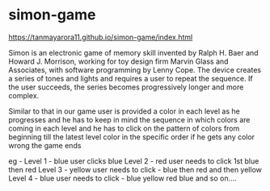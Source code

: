 # simon-game
https://tanmayarora11.github.io/simon-game/index.html

Simon is an electronic game of memory skill invented by Ralph H. Baer and Howard J. Morrison, working for toy design firm Marvin Glass and Associates, with software programming by Lenny Cope.
The device creates a series of tones and lights and requires a user to repeat the sequence. If the user succeeds, the series becomes progressively longer and more complex.

Similar to that in our game user is provided a color in each level as he progresses and he has to keep in mind the sequence in which colors are coming in each level and he has to click on the pattern of colors from beginning till the latest level color in the specific order if he gets any color wrong the game ends

eg - Level 1 - blue user clicks blue 
Level 2 - red user needs to click 1st blue then red
Level 3 - yellow user needs to click - blue then red and then yellow
Level 4 - blue user needs to click - blue yellow red blue
and so on....